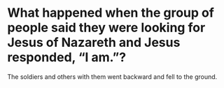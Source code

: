 # What happened when the group of people said they were looking for Jesus of Nazareth and Jesus responded, “I am.”?

The soldiers and others with them went backward and fell to the ground.
